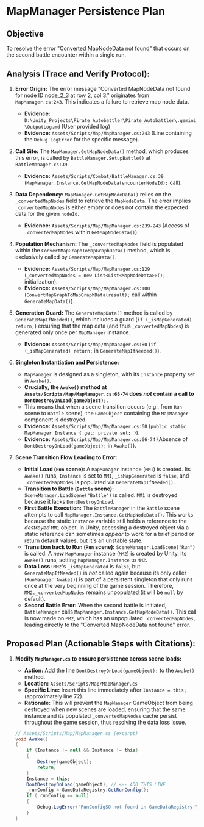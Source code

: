 # MapManager Persistence Plan

## Objective
To resolve the error "Converted MapNodeData not found" that occurs on the second battle encounter within a single run.

## Analysis (Trace and Verify Protocol):

1.  **Error Origin:** The error message "Converted MapNodeData not found for node ID node_2_3 at row 2, col 3." originates from `MapManager.cs:243`. This indicates a failure to retrieve map node data.
    *   **Evidence:** `D:\Unity_Projects\Pirate_Autobattler\Pirate_Autobattler\.gemini\OutputLog.md` (User provided log)
    *   **Evidence:** `Assets/Scripts/Map/MapManager.cs:243` (Line containing the `Debug.LogError` for the specific message).

2.  **Call Site:** The `MapManager.GetMapNodeData()` method, which produces this error, is called by `BattleManager.SetupBattle()` at `BattleManager.cs:39`.
    *   **Evidence:** `Assets/Scripts/Combat/BattleManager.cs:39` (`MapManager.Instance.GetMapNodeData(encounterNodeId);` call).

3.  **Data Dependency:** `MapManager.GetMapNodeData()` relies on the `_convertedMapNodes` field to retrieve the `MapNodeData`. The error implies `_convertedMapNodes` is either empty or does not contain the expected data for the given `nodeId`.
    *   **Evidence:** `Assets/Scripts/Map/MapManager.cs:239-243` (Access of `_convertedMapNodes` within `GetMapNodeData()`).

4.  **Population Mechanism:** The `_convertedMapNodes` field is populated within the `ConvertMapGraphToMapGraphData()` method, which is exclusively called by `GenerateMapData()`.
    *   **Evidence:** `Assets/Scripts/Map/MapManager.cs:129` (`_convertedMapNodes = new List<List<MapNodeData>>();` initialization).
    *   **Evidence:** `Assets/Scripts/Map/MapManager.cs:100` (`ConvertMapGraphToMapGraphData(result);` call within `GenerateMapData()`).

5.  **Generation Guard:** The `GenerateMapData()` method is called by `GenerateMapIfNeeded()`, which includes a guard (`if (_isMapGenerated) return;`) ensuring that the map data (and thus `_convertedMapNodes`) is generated only once per `MapManager` instance.
    *   **Evidence:** `Assets/Scripts/Map/MapManager.cs:80` (`if (_isMapGenerated) return;` in `GenerateMapIfNeeded()`).

6.  **Singleton Instantiation and Persistence:**
    *   `MapManager` is designed as a singleton, with its `Instance` property set in `Awake()`.
    *   **Crucially, the `Awake()` method at `Assets/Scripts/Map/MapManager.cs:66-74` does *not* contain a call to `DontDestroyOnLoad(gameObject);`.**
    *   This means that when a scene transition occurs (e.g., from `Run` scene to `Battle` scene), the `GameObject` containing the `MapManager` component is destroyed.
    *   **Evidence:** `Assets/Scripts/Map/MapManager.cs:60` (`public static MapManager Instance { get; private set; }`).
    *   **Evidence:** `Assets/Scripts/Map/MapManager.cs:66-74` (Absence of `DontDestroyOnLoad(gameObject);` in `Awake()`).

7.  **Scene Transition Flow Leading to Error:**
    *   **Initial Load (`Run` scene):** A `MapManager` instance (`MM1`) is created. Its `Awake()` runs, `Instance` is set to `MM1`, `_isMapGenerated` is `false`, and `_convertedMapNodes` is populated via `GenerateMapIfNeeded()`.
    *   **Transition to Battle (`Battle` scene):** `SceneManager.LoadScene("Battle")` is called. `MM1` is destroyed because it lacks `DontDestroyOnLoad`.
    *   **First Battle Execution:** The `BattleManager` in the `Battle` scene attempts to call `MapManager.Instance.GetMapNodeData()`. This works because the static `Instance` variable still holds a reference to the *destroyed* `MM1` object. In Unity, accessing a destroyed object via a static reference can sometimes *appear* to work for a brief period or return default values, but it's an unstable state.
    *   **Transition back to Run (`Run` scene):** `SceneManager.LoadScene("Run")` is called. A *new* `MapManager` instance (`MM2`) is created by Unity. Its `Awake()` runs, setting `MapManager.Instance` to `MM2`.
    *   **Data Loss:** `MM2`'s `_isMapGenerated` is `false`, but `GenerateMapIfNeeded()` is *not* called again because its only caller (`RunManager.Awake()`) is part of a persistent singleton that only runs once at the very beginning of the game session. Therefore, `MM2._convertedMapNodes` remains unpopulated (it will be `null` by default).
    *   **Second Battle Error:** When the second battle is initiated, `BattleManager` calls `MapManager.Instance.GetMapNodeData()`. This call is now made on `MM2`, which has an unpopulated `_convertedMapNodes`, leading directly to the "Converted MapNodeData not found" error.

## Proposed Plan (Actionable Steps with Citations):

1.  **Modify `MapManager.cs` to ensure persistence across scene loads:**
    *   **Action:** Add the line `DontDestroyOnLoad(gameObject);` to the `Awake()` method.
    *   **Location:** `Assets/Scripts/Map/MapManager.cs`
    *   **Specific Line:** Insert this line immediately after `Instance = this;` (approximately line 72).
    *   **Rationale:** This will prevent the `MapManager` GameObject from being destroyed when new scenes are loaded, ensuring that the same instance and its populated `_convertedMapNodes` cache persist throughout the game session, thus resolving the data loss issue.

    ```csharp
    // Assets/Scripts/Map/MapManager.cs (excerpt)
    void Awake()
    {
        if (Instance != null && Instance != this)
        {
            Destroy(gameObject);
            return;
        }
        Instance = this;
        DontDestroyOnLoad(gameObject); // <-- ADD THIS LINE
        _runConfig = GameDataRegistry.GetRunConfig();
        if (_runConfig == null)
        {
            Debug.LogError("RunConfigSO not found in GameDataRegistry!");
        }
    }
    ```
